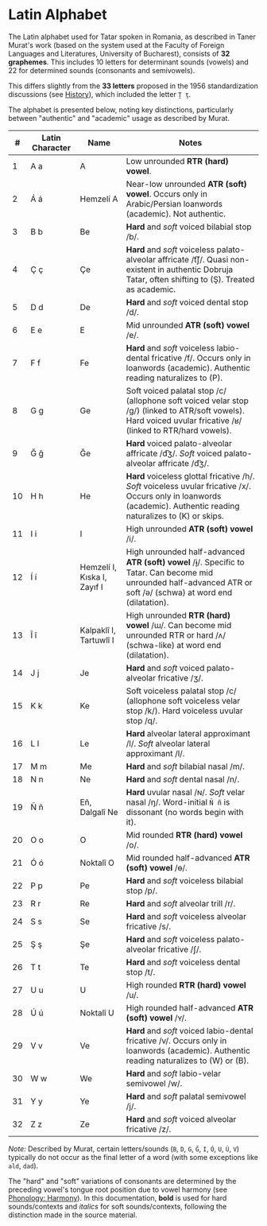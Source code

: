 # Latin Alphabet

The Latin alphabet used for Tatar spoken in Romania, as described in Taner Murat's work (based on the system used at the Faculty of Foreign Languages and Literatures, University of Bucharest), consists of **32 graphemes**. This includes 10 letters for determinant sounds (vowels) and 22 for determined sounds (consonants and semivowels).

This differs slightly from the **33 letters** proposed in the 1956 standardization discussions (see [History](../history/alphabet_standardization.md)), which included the letter `Ţ ţ`.

The alphabet is presented below, noting key distinctions, particularly between "authentic" and "academic" usage as described by Murat.

| # | Latin Character | Name       | Notes                                                                 |
|---|-----------------|------------|-----------------------------------------------------------------------|
| 1 | A a             | A          | Low unrounded **RTR (hard) vowel**.                                   |
| 2 | Á á             | Hemzelí A  | Near-low unrounded **ATR (soft) vowel**. Occurs only in Arabic/Persian loanwords (academic). Not authentic. |
| 3 | B b             | Be         | **Hard** and *soft* voiced bilabial stop /b/.                           |
| 4 | Ç ç             | Çe         | **Hard** and *soft* voiceless palato-alveolar affricate /t͡ʃ/. Quasi non-existent in authentic Dobruja Tatar, often shifting to (Ş). Treated as academic. |
| 5 | D d             | De         | **Hard** and *soft* voiced dental stop /d/.                             |
| 6 | E e             | E          | Mid unrounded **ATR (soft) vowel** /e/.                               |
| 7 | F f             | Fe         | **Hard** and *soft* voiceless labio-dental fricative /f/. Occurs only in loanwords (academic). Authentic reading naturalizes to (P). |
| 8 | G g             | Ge         | Soft voiced palatal stop /c/ (allophone soft voiced velar stop /g/) (linked to ATR/soft vowels). Hard voiced uvular fricative /ʁ/ (linked to RTR/hard vowels). |
| 9 | Ğ ğ             | Ğe         | **Hard** voiced palato-alveolar affricate /d͡ʒ/. *Soft* voiced palato-alveolar affricate /d͡ʒ/. |
| 10| H h             | He         | **Hard** voiceless glottal fricative /h/. *Soft* voiceless uvular fricative /x/. Occurs only in loanwords (academic). Authentic reading naturalizes to (K) or skips. |
| 11| I i             | I          | High unrounded **ATR (soft) vowel** /i/.                               |
| 12| Í í             | Hemzelí I, Kıska I, Zayıf I | High unrounded half-advanced **ATR (soft) vowel** /ɨ̞/. Specific to Tatar. Can become mid unrounded half-advanced ATR or soft /ə/ (schwa) at word end (dilatation). |
| 13| Î î             | Kalpaklî I, Tartuwlî I | High unrounded **RTR (hard) vowel** /ɯ/. Can become mid unrounded RTR or hard /ʌ/ (schwa-like) at word end (dilatation). |
| 14| J j             | Je         | **Hard** and *soft* voiced palato-alveolar fricative /ʒ/.               |
| 15| K k             | Ke         | Soft voiceless palatal stop /c/ (allophone soft voiceless velar stop /k/). Hard voiceless uvular stop /q/. |
| 16| L l             | Le         | **Hard** alveolar lateral approximant /l/. *Soft* alveolar lateral approximant /l/. |
| 17| M m             | Me         | **Hard** and *soft* bilabial nasal /m/.                               |
| 18| N n             | Ne         | **Hard** and *soft* dental nasal /n/.                                 |
| 19| Ñ ñ             | Εñ, Dalgalî Ne | **Hard** uvular nasal /ɴ/. *Soft* velar nasal /ŋ/. Word-initial `Ñ ñ` is dissonant (no words begin with it). |
| 20| O o             | O          | Mid rounded **RTR (hard) vowel** /o/.                                 |
| 21| Ó ó             | Noktalî O  | Mid rounded half-advanced **ATR (soft) vowel** /ɵ/.                     |
| 22| P p             | Pe         | **Hard** and *soft* voiceless bilabial stop /p/.                          |
| 23| R r             | Re         | **Hard** and *soft* alveolar trill /r/.                               |
| 24| S s             | Se         | **Hard** and *soft* voiceless alveolar fricative /s/.                    |
| 25| Ş ş             | Şe         | **Hard** and *soft* voiceless palato-alveolar fricative /ʃ/.            |
| 26| T t             | Te         | **Hard** and *soft* voiceless dental stop /t/.                          |
| 27| U u             | U          | High rounded **RTR (hard) vowel** /u/.                                |
| 28| Ú ú             | Noktalî U  | High rounded half-advanced **ATR (soft) vowel** /ʏ/.                     |
| 29| V v             | Ve         | **Hard** and *soft* voiced labio-dental fricative /v/. Occurs only in loanwords (academic). Authentic reading naturalizes to (W) or (B). |
| 30| W w             | We         | **Hard** and *soft* labio-velar semivowel /w/.                         |
| 31| Y y             | Ye         | **Hard** and *soft* palatal semivowel /j/.                             |
| 32| Z z             | Ze         | **Hard** and *soft* voiced alveolar fricative /z/.                       |

*Note:* Described by Murat, certain letters/sounds (`B`, `D`, `G`, `Ğ`, `I`, `Ó`, `U`, `Ú`, `V`) typically do not occur as the final letter of a word (with some exceptions like `ald`, `dad`).

The "hard" and "soft" variations of consonants are determined by the preceding vowel's tongue root position due to vowel harmony (see [Phonology: Harmony](../phonology/harmony.md)). In this documentation, **bold** is used for hard sounds/contexts and *italics* for soft sounds/contexts, following the distinction made in the source material.
